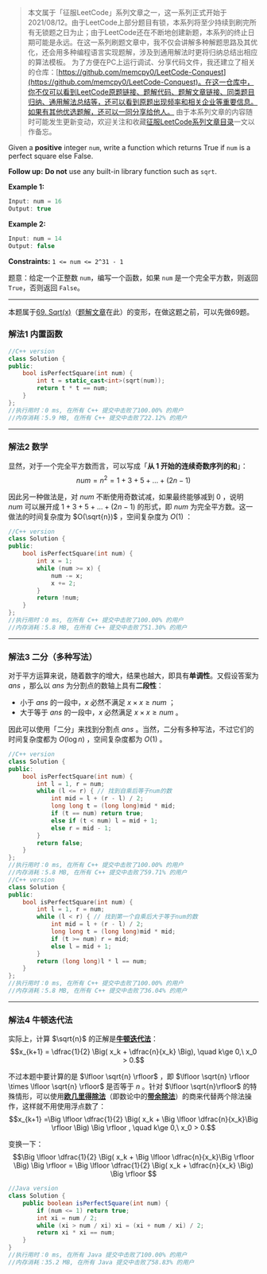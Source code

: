 > 本文属于「征服LeetCode」系列文章之一，这一系列正式开始于2021/08/12。由于LeetCode上部分题目有锁，本系列将至少持续到刷完所有无锁题之日为止；由于LeetCode还在不断地创建新题，本系列的终止日期可能是永远。在这一系列刷题文章中，我不仅会讲解多种解题思路及其优化，还会用多种编程语言实现题解，涉及到通用解法时更将归纳总结出相应的算法模板。
> <b></b>
> 为了方便在PC上运行调试、分享代码文件，我还建立了相关的仓库：[https://github.com/memcpy0/LeetCode-Conquest](https://github.com/memcpy0/LeetCode-Conquest)。在这一仓库中，你不仅可以看到LeetCode原题链接、题解代码、题解文章链接、同类题目归纳、通用解法总结等，还可以看到原题出现频率和相关企业等重要信息。如果有其他优选题解，还可以一同分享给他人。
> <b></b>
> 由于本系列文章的内容随时可能发生更新变动，欢迎关注和收藏[征服LeetCode系列文章目录](https://memcpy0.blog.csdn.net/article/details/119656559)一文以作备忘。

Given a **positive** integer `num`, write a function which returns True if `num` is a perfect square else False.

**Follow up:** **Do not** use any built-in library function such as `sqrt`.

 

**Example 1:**

```swift
Input: num = 16
Output: true
```

**Example 2:**

```swift
Input: num = 14
Output: false
```

**Constraints:** `1 <= num <= 2^31 - 1`

题意：给定一个正整数 `num`，编写一个函数，如果 `num` 是一个完全平方数，则返回 `True`，否则返回 `False`。

---
本题属于[69. Sqrt(x)](https://leetcode-cn.com/problems/sqrtx/)（[题解文章](https://memcpy0.blog.csdn.net/article/details/121135932)在此）的变形，在做这题之前，可以先做69题。
### 解法1 内置函数
```cpp
//C++ version
class Solution {
public:
    bool isPerfectSquare(int num) {
        int t = static_cast<int>(sqrt(num));
        return t * t == num;
    }
};
//执行用时：0 ms, 在所有 C++ 提交中击败了100.00% 的用户
//内存消耗：5.9 MB, 在所有 C++ 提交中击败了22.12% 的用户
```
---

### 解法2 数学
显然，对于一个完全平方数而言，可以写成「**从 $1$ 开始的连续奇数序列的和**」：
$$num = n^2 = 1 + 3 + 5 +\dots + (2n - 1)$$

因此另一种做法是，对 $num$ 不断使用奇数试减，如果最终能够减到 $0$ ，说明 $num$ 可以展开成 $1 + 3 +5+\dots + (2n -1)$ 的形式，即 $num$ 为完全平方数。这一做法的时间复杂度为 $O(\sqrt{n})$ ，空间复杂度为 $O(1)$ ：
```cpp
//C++ version
class Solution {
public:
    bool isPerfectSquare(int num) {
        int x = 1;
        while (num >= x) {
            num -= x;
            x += 2;
        }
        return !num;
    }
};
//执行用时：0 ms, 在所有 C++ 提交中击败了100.00% 的用户
//内存消耗：5.8 MB, 在所有 C++ 提交中击败了51.30% 的用户
```

---
### 解法3 二分（多种写法）
对于平方运算来说，随着数字的增大，结果也越大，即具有**单调性**。又假设答案为 $ans$ ，那么以 $ans$ 为分割点的数轴上具有**二段性**：
- 小于 $ans$ 的一段中，$x$ 必然不满足 $x \times x\ge num$ ；
- 大于等于 $ans$ 的一段中，$x$ 必然满足 $x \times x\ge num$ 。

因此可以使用「二分」来找到分割点 $ans$ 。当然，二分有多种写法，不过它们的时间复杂度都为 $O(\log n)$ ，空间复杂度都为 $O(1)$ 。
```cpp
//C++ version
class Solution {
public:
    bool isPerfectSquare(int num) {
        int l = 1, r = num;
        while (l <= r) { // 找到自乘后等于num的数
            int mid = l + (r - l) / 2;
            long long t = (long long)mid * mid;
            if (t == num) return true;
            else if (t < num) l = mid + 1;
            else r = mid - 1;
        }
        return false;
    }
};
//执行用时：0 ms, 在所有 C++ 提交中击败了100.00% 的用户
//内存消耗：5.8 MB, 在所有 C++ 提交中击败了59.71% 的用户
//C++ version
class Solution {
public:
    bool isPerfectSquare(int num) {
        int l = 1, r = num;
        while (l < r) { // 找到第一个自乘后大于等于num的数
            int mid = l + (r - l) / 2;
            long long t = (long long)mid * mid;
            if (t >= num) r = mid;
            else l = mid + 1;
        }
        return (long long)l * l == num;
    }
};
//执行用时：0 ms, 在所有 C++ 提交中击败了100.00% 的用户
//内存消耗：5.8 MB, 在所有 C++ 提交中击败了36.04% 的用户
```
---
### 解法4 牛顿迭代法
实际上，计算 $\sqrt{n}$ 的正解是[**牛顿迭代法**](https://en.wikipedia.org/wiki/Integer_square_root#Using_only_integer_division)：
$$x_{k+1} = \dfrac{1}{2} \Big( x_k + \dfrac{n}{x_k} \Big), \quad k\ge 0,\ x_0 > 0.$$

不过本题中要计算的是 $\lfloor \sqrt{n} \rfloor$ ，即 $\lfloor \sqrt{n} \rfloor \times \lfloor \sqrt{n} \rfloor$ 是否等于 $n$ 。针对  $\lfloor \sqrt{n}\rfloor$ 的特殊情形，可以使用[**欧几里得除法**](https://en.wikipedia.org/wiki/Euclidean_division)（即数论中的[**带余除法**](https://memcpy0.blog.csdn.net/article/details/121180524)）的商来代替两个除法操作，这样就不用使用浮点数了：
$$x_{k+1} =\Big \lfloor  \dfrac{1}{2} \Big( x_k + \Big \lfloor   \dfrac{n}{x_k}\Big \rfloor   \Big) \Big \rfloor  , \quad k\ge 0,\ x_0 > 0.$$

变换一下：
$$\Big \lfloor  \dfrac{1}{2} \Big( x_k + \Big \lfloor   \dfrac{n}{x_k}\Big \rfloor   \Big) \Big \rfloor = \Big \lfloor  \dfrac{1}{2} \Big( x_k +    \dfrac{n}{x_k}   \Big) \Big \rfloor $$

```java
//Java version
class Solution {
    public boolean isPerfectSquare(int num) {
        if (num <= 1) return true;
        int xi = num / 2;
        while (xi > num / xi) xi = (xi + num / xi) / 2;
        return xi * xi == num;
    }
}
//执行用时：0 ms, 在所有 Java 提交中击败了100.00% 的用户
//内存消耗：35.2 MB, 在所有 Java 提交中击败了58.83% 的用户
```
